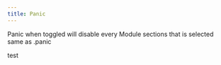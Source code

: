 ```yaml
---
title: Panic
---
```

Panic when toggled will disable every Module sections that is selected same as .panic

test
